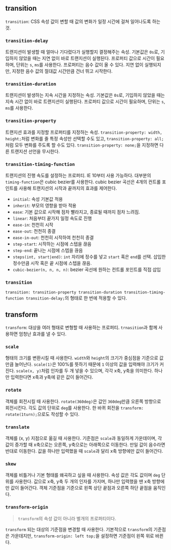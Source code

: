 ## transition

`transition`: CSS 속성 값이 변할 때 값의 변화가 일정 시간에 걸쳐 일어나도록 하는 것.

### `transition-delay`

트랜지션이 발생할 때 얼마나 기다렸다가 실행할지 결정해주는 속성.
기본값은 `0s`로, 기입하지 않았을 때는 지연 없이 바로 트랜지션이 실행된다.
프로퍼티 값으로 시간이 필요하며, 단위는 `s`, `ms`를 사용한다.
프로퍼티는 음수 값이 올 수 있다. 지연 없이 실행되지만, 지정한 음수 값의 절대값 시간만큼 건너 뛰고 시작한다.

### `transition-duration`

트랜지션이 발생하는 지속 시간을 지정하는 속성.
기본값은 `0s`로, 기입하지 않았을 때는 지속 시간 없이 바로 트랜지션이 실행된다.
프로퍼티 값으로 시간이 필요하며, 단위는 `s`, `ms`를 사용한다.

### `transition-property`

트랜지션 효과를 지정할 프로퍼티를 지정하는 속성.
`transition-property: width, height;`처럼 변화를 줄 특정 속성만 선택할 수도 있고,
`transition-property: all;`처럼 모두 변화를 주도록 할 수도 있다.
`transition-property: none;`을 지정하면 다른 트랜지션 선언을 무시한다.

### `transition-timing-function`

트랜지션의 진행 속도를 설정하는 프로퍼티. IE 10부터 사용 가능하다.
대부분의 `timing-function`은 cubic bezier를 사용한다. cubic bezier 곡선은 4개의 컨트롤 포인트를 사용해 트랜지션의 시작과 끝까지의 효과를 제어한다.

- `initial`: 속성 기본값 적용
- `inherit`: 부모의 영향을 받아 적용
- `ease`: 기본 값으로 시작해 점차 빨라지고, 종료될 때까지 점차 느려짐.
- `linear`: 처음부터 끝가지 일정 속도로 진행
- `ease-in`: 천천히 시작
- `ease-out`: 천천히 종결
- `ease-in-out`: 천천히 시작하여 천천히 종결
- `step-start`: 시작하는 시점에 스텝을 끊음
- `step-end`: 끝나는 시점에 스텝을 끊음
- `steps(int, start|end)`: `int` 자리에 정수를 넣고 `start` 혹은 `end`를 선택. 삽입한 정수만큼 시작 혹은 끝 시점에 스텝을 끊음.
- `cubic-bezier(n, n, n, n)`: bezier 곡선에 원하는 컨트롤 포인트를 직접 삽입

### `transition`

`transition: transition-property transition-duration transition-timing-function transition-delay;`의 형태로 한 번에 적용할 수 있다.

## transform

`transform`: 대상을 여러 형태로 변형할 때 사용하는 프로퍼티.
`trnasition`과 함께 사용하면 엄청난 효과를 낼 수 있다.

### `scale`

형태의 크기를 변환시킬 때 사용한다.
`width`와 `height`의 크기가 중심점을 기준으로 값만큼 늘어난다.
`scale(1)`은 100%를 뜻하기 때문에 `1` 이상의 값을 입력해야 크기가 커진다.
`scale(x, y)`처럼 인자를 두 개 넣을 수 있으며, 각각 x축, y축을 의미한다. 하나만 입력한다면 x축과 y축에 같은 값이 들어간다.

### `rotate`

객체를 회전시킬 때 사용한다.
`rotate(360deg)`은 값인 `360deg`만큼 오른쪽 방향으로 회전시킨다.
각도 값의 단위로 `deg`를 사용한다.
한 바퀴 회전을 `transform: rotate(1turn);`으로도 작성할 수 있다.

### `translate`

객체를 (x, y) 지점으로 옮길 때 사용한다.
기준점은 `scale`과 동일하게 가운데이며, 각 값이 증가할 때 x축으로는 오른쪽, y축으로는 아래쪽으로 이동한다. 만일 값이 음수라면 반대로 이동한다.
값을 하나만 입력했을 때 `scale`과 달리 x축 방향에만 값이 들어간다.

### `skew`

객체를 비틀거나 기본 형태를 왜곡하고 싶을 때 사용한다.
속성 값은 각도 값이며 `deg` 단위를 사용한다.
값으로 x축, y축 두 개의 인자를 가지며, 하나만 입력했을 땐 x축 방향에만 값이 들어간다.
객체 기준점을 기준으로 왼쪽 상단 끝점과 오른쪽 하단 끝점을 움직인다.

### `transform-origin`

> `transform`의 속성 값이 아니라 별개의 프로퍼티이다.

`transform` 되는 대상의 기준점을 변경할 때 사용한다.
기본적으로 `transform`의 기준점은 가운데지만, `transform-origin: left top;`을 설정하면 기준점이 왼쪽 위로 바뀐다.
